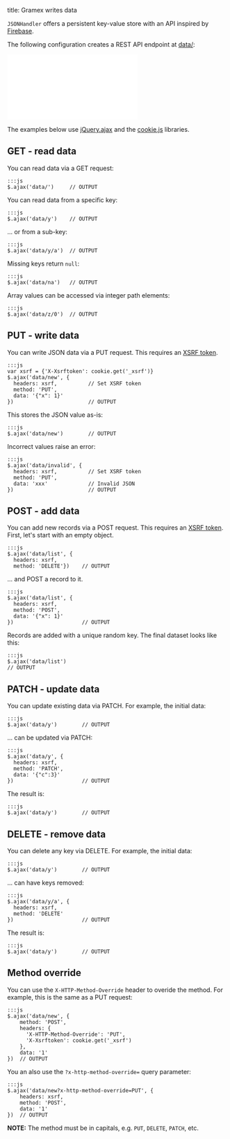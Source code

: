 title: Gramex writes data

`JSONHandler` offers a persistent key-value store with an API inspired by
[Firebase](https://www.firebase.com/docs/rest/api/).

The following configuration creates a REST API endpoint at [data/](data/):

<iframe frameborder="0" src="gramex.yaml"></iframe>

The examples below use [jQuery.ajax][jquery-ajax] and the [cookie.js][cookie.js]
libraries.

[jquery-ajax]: http://api.jquery.com/jquery.ajax/
[cookie.js]: https://github.com/florian/cookie.js

<script src="https://cdnjs.cloudflare.com/ajax/libs/cookie.js/1.2.0/cookie.min.js"></script>


## GET - read data

You can read data via a GET request:

    :::js
    $.ajax('data/')     // OUTPUT

You can read data from a specific key:

    :::js
    $.ajax('data/y')    // OUTPUT

... or from a sub-key:

    :::js
    $.ajax('data/y/a')  // OUTPUT

Missing keys return `null`:

    :::js
    $.ajax('data/na')   // OUTPUT

Array values can be accessed via integer path elements:

    :::js
    $.ajax('data/z/0')  // OUTPUT


## PUT - write data

You can write JSON data via a PUT request. This requires an [XSRF token](../filehandler/#forms).

    :::js
    var xsrf = {'X-Xsrftoken': cookie.get('_xsrf')}
    $.ajax('data/new', {
      headers: xsrf,          // Set XSRF token
      method: 'PUT',
      data: '{"x": 1}'
    })                        // OUTPUT

This stores the JSON value as-is:

    :::js
    $.ajax('data/new')        // OUTPUT

Incorrect values raise an error:

    :::js
    $.ajax('data/invalid', {
      headers: xsrf,          // Set XSRF token
      method: 'PUT',      
      data: 'xxx'             // Invalid JSON
    })                        // OUTPUT

## POST - add data

You can add new records via a POST request. This requires an [XSRF token](../filehandler/#forms). First, let's start with an empty object.

    :::js
    $.ajax('data/list', {
      headers: xsrf,
      method: 'DELETE'})    // OUTPUT

... and POST a record to it.

    :::js
    $.ajax('data/list', {
      headers: xsrf,
      method: 'POST',
      data: '{"x": 1}'
    })                      // OUTPUT

Records are added with a unique random key. The final dataset looks like this:

    :::js
    $.ajax('data/list')
    // OUTPUT


## PATCH - update data

You can update existing data via PATCH. For example, the initial data:

    :::js
    $.ajax('data/y')        // OUTPUT

... can be updated via PATCH:

    :::js
    $.ajax('data/y', {
      headers: xsrf,
      method: 'PATCH',
      data: '{"c":3}'
    })                      // OUTPUT

The result is:

    :::js
    $.ajax('data/y')        // OUTPUT

## DELETE - remove data

You can delete any key via DELETE. For example, the initial data:

    :::js
    $.ajax('data/y')        // OUTPUT

... can have keys removed:

    :::js
    $.ajax('data/y/a', {
      headers: xsrf,
      method: 'DELETE'
    })                      // OUTPUT

The result is:

    :::js
    $.ajax('data/y')        // OUTPUT

## Method override

You can use the `X-HTTP-Method-Override` header to overide the method. For
example, this is the same as a PUT request:

    :::js
    $.ajax('data/new', {
        method: 'POST',
        headers: {
          'X-HTTP-Method-Override': 'PUT',
          'X-Xsrftoken': cookie.get('_xsrf')
        },
        data: '1'
    })  // OUTPUT

You an also use the `?x-http-method-override=` query parameter:

    :::js
    $.ajax('data/new?x-http-method-override=PUT', {
        headers: xsrf,
        method: 'POST',
        data: '1'
    })  // OUTPUT

**NOTE:** The method must be in capitals, e.g. `PUT`, `DELETE`, `PATCH`, etc.

<script>
var xsrf = {'X-Xsrftoken': cookie.get('_xsrf')}
var pre = [].slice.call(document.querySelectorAll('pre'))
function next() {
  var element = pre.shift()
  var text = element.textContent
  if (text.match(/OUTPUT/))
    if (text.match(/\$.ajax/)) {
      eval(text)
        .always(function(result) {
          element.innerHTML = element.innerHTML.replace(/OUTPUT/, 'returns: ' + JSON.stringify(result))
          if (pre.length > 0) { next() }
        })
    } else if (text.match(/fetch/)) {
      eval(text).then(function(response) {
        return response.text()
      }).then(function(result) {
        element.innerHTML = element.innerHTML.replace(/OUTPUT/, 'returns: ' + result)
        if (pre.length > 0) {
          next()
        }
      })
    }
}
next()
</script>

